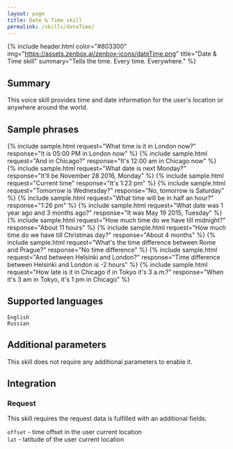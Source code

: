 ```yaml
---
layout: page
title: Date & Time skill
permalink: /skills/dateTime/
---
```


{% include header.html color="#803300" img="https://assets.zenbox.ai/zenbox-icons/dateTime.png" title="Date & Time skill" summary="Tells the time. Every time. Everywhere." %}

## Summary
This voice skill provides time and date information for the user's location or anywhere around the world. 


## Sample phrases
{% include sample.html request="What time is it in London now?" response="It is 05:00 PM in London now" %}
{% include sample.html request="And in Chicago?" response="It's 12:00 am in Chicago now" %}
{% include sample.html request="What date is next Monday?" response="It'll be November 28 2016, Monday" %}
{% include sample.html request="Current time" response="It's 1:23 pm" %}
{% include sample.html request="Tomorrow is Wednesday?" response="No, tomorrow is Saturday" %}
{% include sample.html request="What time will be in half an hour?" response="1:26 pm" %}
{% include sample.html request="What date was 1 year ago and 3 months ago?" response="It was May 19 2015, Tuesday" %}
{% include sample.html request="How much time do we have till midnight?" response="About 11 hours" %}
{% include sample.html request="How much time do we have till Christmas day?" response="About 4 months" %}
{% include sample.html request="What's the time difference between Rome and Prague?" response="No time difference" %}
{% include sample.html request="And between Helsinki and London?" response="Time difference between Helsinki and London is -2 hours" %}
{% include sample.html request="How late is it in Chicago if in Tokyo it's 3 a.m.?" response="When it's 3 am in Tokyo, it's 1 pm in Chicago" %}

## Supported languages
`English`  
`Russian`

## Additional parameters
This skill does not require any additional parameters to enable it.

## Integration
### Request
This skill requires the request data is fulfilled with an additional fields:

`offset` - time offset in the user current location  
`lat` - latitude of the user current location    
 